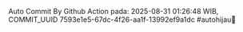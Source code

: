 Auto Commit By Github Action pada: 2025-08-31 01:26:48 WIB, COMMIT_UUID 7593e1e5-67dc-4f26-aa1f-13992ef9a1dc #autohijau🗿
